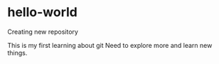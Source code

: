 # hello-world
Creating new repository

This is my first learning about git
Need to explore more and learn new things.
